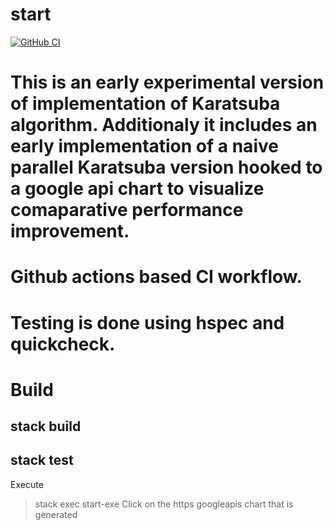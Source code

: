 # start
[![GitHub CI](https://github.com/ThreeEyedGod/Start/workflows/CI/badge.svg)](https://github.com/ThreeEyedGod/Start/actions)

# This is an early experimental version of implementation of Karatsuba algorithm. Additionaly it includes an early implementation of a naive parallel Karatsuba version hooked to a google api chart to visualize comaparative performance improvement.

# Github actions based CI workflow.
# Testing is done using hspec and quickcheck.

# Build
## stack build
## stack test

Execute
> stack exec start-exe
Click on the https googleapis chart that is generated 